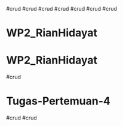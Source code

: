 #crud
#crud
#crud
#crud
#crud
#crud
#crud
# WP2_RianHidayat
# WP2_RianHidayat
#crud
# Tugas-Pertemuan-4
#crud
#crud
